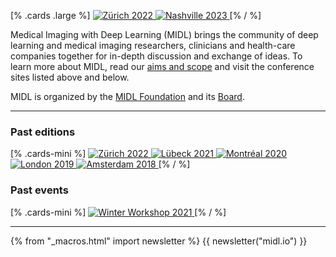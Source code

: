 [% .cards .large %]
<a href="https://2022.midl.io">
    <img alt="Zürich 2022" src="/cdn-cgi/image/width=528,q=90/images/cards/card-large-2022.jpg" srcset="/cdn-cgi/image/width=1052,q=85,f=auto/images/cards/card-large-2022.jpg 2x">
</a>
<a href="https://2023.midl.io">
    <img alt="Nashville 2023" src="/cdn-cgi/image/width=528,q=90/images/cards/card-large-2023.jpg" srcset="/cdn-cgi/image/width=1052,q=85,f=auto/images/cards/card-large-2023.jpg 2x">
</a>
[% / %]

Medical Imaging with Deep Learning (MIDL) brings the community of deep learning and medical imaging researchers, clinicians and health-care companies together for in-depth discussion and exchange of ideas. To learn more about MIDL, read our [aims and scope](/aims-and-scope.html) and visit the conference sites listed above and below.

MIDL is organized by the [MIDL Foundation](/foundation.html) and its [Board](/board.html).

---

### Past editions

[% .cards-mini %]
<a href="https://2022.midl.io">
    <img alt="Zürich 2022" src="/cdn-cgi/image/width=170,q=90/images/cards/card-mini-2022.jpg" srcset="/cdn-cgi/image/width=340,q=85,f=auto/images/cards/card-mini-2022.jpg 2x">
</a>
<a href="https://2021.midl.io">
    <img alt="Lübeck 2021" src="/cdn-cgi/image/width=170,q=90/images/cards/card-mini-2021.jpg" srcset="/cdn-cgi/image/width=340,q=85,f=auto/images/cards/card-mini-2021.jpg 2x">
</a>
<a href="https://2020.midl.io">
    <img alt="Montréal 2020" src="/cdn-cgi/image/width=170,q=90/images/cards/card-mini-2020.jpg" srcset="/cdn-cgi/image/width=340,q=85,f=auto/images/cards/card-mini-2020.jpg 2x">
</a>
<a href="https://2019.midl.io">
    <img alt="London 2019" src="/cdn-cgi/image/width=170,q=90/images/cards/card-mini-2019.jpg" srcset="/cdn-cgi/image/width=340,q=85,f=auto/images/cards/card-mini-2019.jpg 2x">
</a>
<a href="https://2018.midl.io">
    <img alt="Amsterdam 2018" src="/cdn-cgi/image/width=170,q=90/images/cards/card-mini-2018.jpg" srcset="/cdn-cgi/image/width=340,q=85,f=auto/images/cards/card-mini-2018.jpg 2x">
</a>
[% / %]

### Past events
[% .cards-mini %]
<a href="/winter-workshop.html">
    <img alt="Winter Workshop 2021" src="/cdn-cgi/image/width=170,q=90/images/cards/card-large-ww2021.jpg" srcset="/cdn-cgi/image/width=1052,q=85,f=auto/images/cards/card-large-ww2021.jpg 2x">
</a>
[% / %]

---

{% from "_macros.html" import newsletter %}
{{ newsletter("midl.io") }}
